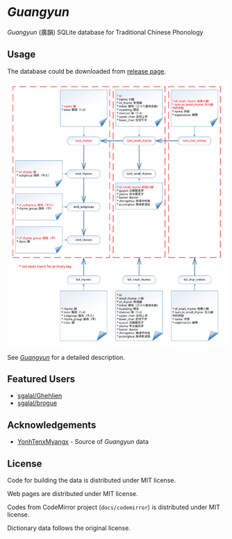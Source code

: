 # _Guangyun_

_Guangyun_ (廣韻) SQLite database for Traditional Chinese Phonology

## Usage

The database could be downloaded from [release page](https://github.com/sgalal/Guangyun/releases).

![Tables](tables.svg)

See [_Guangyun_](https://sgalal.github.io/Ghehlien/guangyun.html) for a detailed description.

## Featured Users

* [sgalal/Ghehlien](https://github.com/sgalal/Ghehlien)
* [sgalal/brogue](https://github.com/sgalal/brogue)

## Acknowledgements

* [YonhTenxMyangx](https://github.com/BYVoid/ytenx) - Source of _Guangyun_ data

## License

Code for building the data is distributed under MIT license.

Web pages are distributed under MIT license.

Codes from CodeMirror project (`docs/codemirror`) is distributed under MIT license.

Dictionary data follows the original license.
